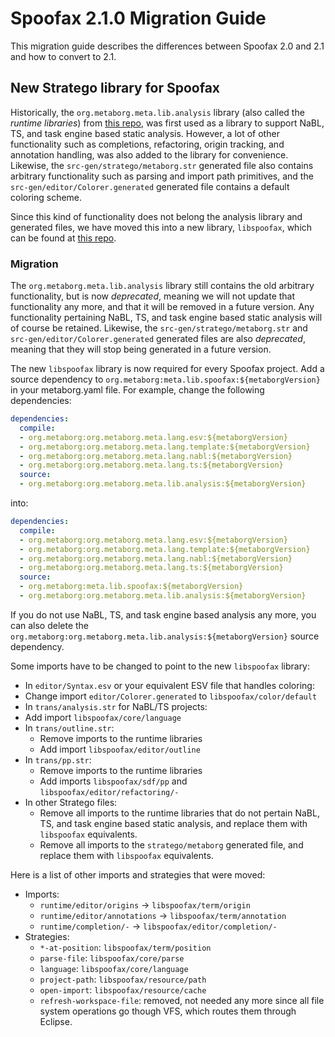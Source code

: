 # Spoofax 2.1.0 Migration Guide

This migration guide describes the differences between Spoofax 2.0 and 2.1 and how to convert to 2.1.

## New Stratego library for Spoofax

Historically, the `org.metaborg.meta.lib.analysis` library (also called the _runtime libraries_) from [this repo](https://github.com/metaborg/runtime-libraries/tree/master/org.metaborg.meta.lib.analysis/), was first used as a library to support NaBL, TS, and task engine based static analysis.
However, a lot of other functionality such as completions, refactoring, origin tracking, and annotation handling, was also added to the library for convenience.
Likewise, the `src-gen/stratego/metaborg.str` generated file also contains arbitrary functionality such as parsing and import path primitives, and the `src-gen/editor/Colorer.generated` generated file contains a default coloring scheme.

Since this kind of functionality does not belong the analysis library and generated files, we have moved this into a new library, `libspoofax`, which can be found at [this repo](https://github.com/metaborg/spoofax/tree/master/meta.lib.spoofax).

### Migration

The `org.metaborg.meta.lib.analysis` library still contains the old arbitrary functionality, but is now *deprecated*, meaning we will not update that functionality any more, and that it will be removed in a future version.
Any functionality pertaining NaBL, TS, and task engine based static analysis will of course be retained.
Likewise, the `src-gen/stratego/metaborg.str` and `src-gen/editor/Colorer.generated` generated files are also *deprecated*, meaning that they will stop being generated in a future version.

The new `libspoofax` library is now required for every Spoofax project.
Add a source dependency to `org.metaborg:meta.lib.spoofax:${metaborgVersion}` in your <span class='file'>metaborg.yaml</span> file.
For example, change the following dependencies:

```yaml
dependencies:
  compile:
  - org.metaborg:org.metaborg.meta.lang.esv:${metaborgVersion}
  - org.metaborg:org.metaborg.meta.lang.template:${metaborgVersion}
  - org.metaborg:org.metaborg.meta.lang.nabl:${metaborgVersion}
  - org.metaborg:org.metaborg.meta.lang.ts:${metaborgVersion}
  source:
  - org.metaborg:org.metaborg.meta.lib.analysis:${metaborgVersion}
```

into:

```yaml
dependencies:
  compile:
  - org.metaborg:org.metaborg.meta.lang.esv:${metaborgVersion}
  - org.metaborg:org.metaborg.meta.lang.template:${metaborgVersion}
  - org.metaborg:org.metaborg.meta.lang.nabl:${metaborgVersion}
  - org.metaborg:org.metaborg.meta.lang.ts:${metaborgVersion}
  source:
  - org.metaborg:meta.lib.spoofax:${metaborgVersion}
  - org.metaborg:org.metaborg.meta.lib.analysis:${metaborgVersion}
```

If you do not use NaBL, TS, and task engine based analysis any more, you can also delete the `org.metaborg:org.metaborg.meta.lib.analysis:${metaborgVersion}` source dependency.

Some imports have to be changed to point to the new `libspoofax` library:

* In `editor/Syntax.esv` or your equivalent ESV file that handles coloring:
* Change import `editor/Colorer.generated` to `libspoofax/color/default`
* In `trans/analysis.str` for NaBL/TS projects:
* Add import `libspoofax/core/language`
* In `trans/outline.str`:
    * Remove imports to the runtime libraries
    * Add import `libspoofax/editor/outline`
* In `trans/pp.str`:
    * Remove imports to the runtime libraries
    * Add imports `libspoofax/sdf/pp` and `libspoofax/editor/refactoring/-`
* In other Stratego files:
    * Remove all imports to the runtime libraries that do not pertain NaBL, TS, and task engine based static analysis, and replace them with `libspoofax` equivalents.
    * Remove all imports to the `stratego/metaborg` generated file, and replace them with `libspoofax` equivalents.

Here is a list of other imports and strategies that were moved:

* Imports:
    * `runtime/editor/origins` -> `libspoofax/term/origin`
    * `runtime/editor/annotations` -> `libspoofax/term/annotation`
    * `runtime/completion/-` -> `libspoofax/editor/completion/-`
* Strategies:
    * `*-at-position`: `libspoofax/term/position`
    * `parse-file`: `libspoofax/core/parse`
    * `language`: `libspoofax/core/language`
    * `project-path`: `libspoofax/resource/path`
    * `open-import`: `libspoofax/resource/cache`
    * `refresh-workspace-file`: removed, not needed any more since all file system operations go though VFS, which routes them through Eclipse.
